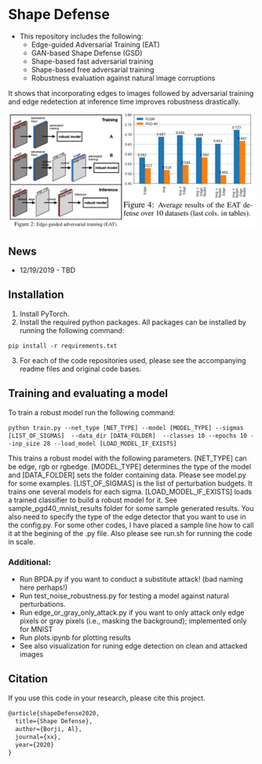 # Shape Defense

* This repository includes the following:
    + Edge-guided Adversarial Training (EAT)
    + GAN-based Shape Defense (GSD)
    + Shape-based fast adversarial training
    + Shape-based free adversarial training
    + Robustness evaluation against natural image corruptions

It shows that incorporating edges to images followed by adversarial training and edge redetection at inference time improves robustness drastically.

![overfitting](https://github.com/aliborji/ShapeDefence/blob/master/teaser.jpg)


[paper]: https://arxiv.org/abs/xx
[fastpaper]: https://arxiv.org/abs/2001.03994


## News
+ 12/19/2019 - TBD

## Installation 
1. Install PyTorch.
2. Install the required python packages. All packages can be installed by running the following command:
```
pip install -r requirements.txt
```
3. For each of the code repositories used, please see the accompanying readme files and original code bases.


##  Training and evaluating a model
To train a robust model run the following command:

```
python train.py --net_type [NET_TYPE] --model [MODEL_TYPE] --sigmas [LIST_OF_SIGMAS]  --data_dir [DATA_FOLDER]  --classes 10 --epochs 10 --inp_size 28 --load_model [LOAD_MODEL_IF_EXISTS]
```

This trains a robust model with the following parameters. [NET_TYPE] can be edge, rgb or rgbedge. [MODEL_TYPE] determines the type of the model and [DATA_FOLDER] sets the folder containing data. Please see model.py for some examples. [LIST_OF_SIGMAS] is the list of perturbation budgets. It trains one several models for each sigma. [LOAD_MODEL_IF_EXISTS] loads a trained classifier to build a robust model for it. See sample_pgd40_mnist_results folder for some sample generated results.
You also need to specify the type of the edge detector that you want to use in the config.py.
For some other codes, I have placed a sample line how to call it at the begining of the .py file. Also please see run.sh for running the code in scale.


### Additional:
+ Run BPDA.py if you want to conduct a substitute attack! (bad naming here perhaps!)
+ Run test_noise_robustness.py for testing a model against natural perturbations.
+ Run edge_or_gray_only_attack.py if you want to only attack only edge pixels or gray pixels (i.e., masking the background); implemented only for MNIST
+ Run plots.ipynb for plotting results
+ See also visualization for runing edge detection on clean and attacked images



## Citation

If you use this code in your research, please cite this project.

```
@article{shapeDefense2020,
  title={Shape Defense},
  author={Borji, Al},
  journal={xx},
  year={2020}
}
```


